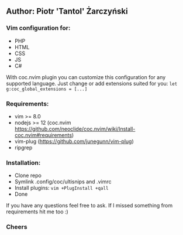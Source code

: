 ## Author: Piotr 'Tantol' Żarczyński

### Vim configuration for:
- PHP
- HTML
- CSS
- JS
- C#

With coc.nvim plugin you can customize this configuration for any supported language.
Just change or add extensions suited for you: `let g:coc_global_extensions = [...]`

### Requirements:
- vim >= 8.0
- nodejs >= 12 (coc.nvim https://github.com/neoclide/coc.nvim/wiki/Install-coc.nvim#requirements)
- vim-plug (https://github.com/junegunn/vim-plug)
- ripgrep

### Installation:
- Clone repo
- Symlink .config/coc/ultisnips and .vimrc
- Install plugins: `vim +PlugInstall +qall` 
- Done


If you have any questions feel free to ask. If I missed something from requirements hit me too :)
### Cheers

